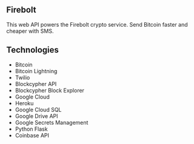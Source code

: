 ## Firebolt
This web API powers the Firebolt crypto service. Send Bitcoin faster and cheaper with SMS.

## Technologies
+ Bitcoin 
+ Bitcoin Lightning
+ Twilio
+ Blockcypher API
+ Blockcypher Block Explorer
+ Google Cloud
+ Heroku 
+ Google Cloud SQL
+ Google Drive API
+ Google Secrets Management
+ Python Flask
+ Coinbase API
